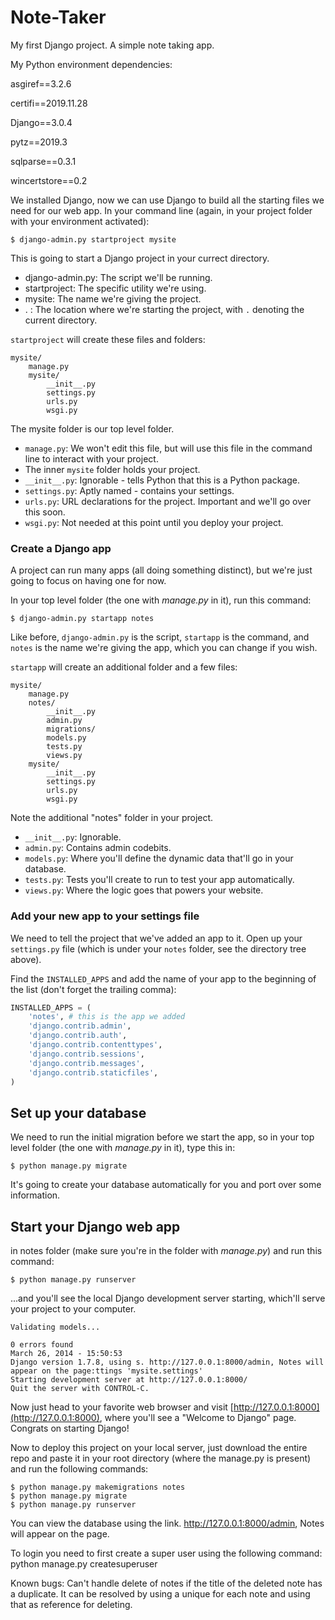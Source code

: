 # Note-Taker

My first Django project. A simple note taking app.

My Python environment dependencies:

asgiref==3.2.6

certifi==2019.11.28

Django==3.0.4

pytz==2019.3

sqlparse==0.3.1

wincertstore==0.2


We installed Django, now we can use Django to build all the starting files we
need for our web app. In your command line (again, in your project folder with
your environment activated):

```
$ django-admin.py startproject mysite
```

This is going to start a Django project in your currect directory.

* django-admin.py: The script we'll be running.
* startproject: The specific utility we're using.
* mysite: The name we're giving the project.
* . : The location where we're starting the project, with `.` denoting the
  current directory.

`startproject` will create these files and folders:

```
mysite/
    manage.py
    mysite/
        __init__.py
        settings.py
        urls.py
        wsgi.py
```

The mysite folder is our top level folder.

* `manage.py`: We won't edit this file, but will use this file in the command line
  to interact with your project. 
* The inner `mysite` folder holds your project.
* `__init__.py`: Ignorable - tells Python that this is a Python package.
* `settings.py`: Aptly named - contains your settings.
* `urls.py`: URL declarations for the project. Important and we'll go over this
  soon.
* `wsgi.py`: Not needed at this point until you deploy your project.

### Create a Django app

A project can run many apps (all doing something distinct), but we're just going
to focus on having one for now.

In your top level folder (the one with *manage.py* in it), run this command:

```
$ django-admin.py startapp notes
```

Like before, `django-admin.py` is the script, `startapp` is the command, and
`notes` is the name we're giving the app, which you can change if you wish.

`startapp` will create an additional folder and a few files:

```
mysite/
    manage.py
    notes/
        __init__.py
        admin.py
        migrations/
        models.py
        tests.py
        views.py
    mysite/
        __init__.py
        settings.py
        urls.py
        wsgi.py
```

Note the additional "notes" folder in your project.

* `__init__.py`: Ignorable.
* `admin.py`: Contains admin codebits.
* `models.py`: Where you'll define the dynamic data that'll go in your database.
* `tests.py`: Tests you'll create to run to test your app automatically.
* `views.py`: Where the logic goes that powers your website.


### Add your new app to your settings file

We need to tell the project that we've added an app to it.  Open up your
`settings.py` file (which is under your `notes` folder, see the directory
tree above).

Find the `INSTALLED_APPS` and add the name of your app to the beginning of the list
(don't forget the trailing comma):

``` python
INSTALLED_APPS = (
    'notes', # this is the app we added
    'django.contrib.admin',
    'django.contrib.auth',
    'django.contrib.contenttypes',
    'django.contrib.sessions',
    'django.contrib.messages',
    'django.contrib.staticfiles',
)
```

## Set up your database

We need to run the initial
migration before we start the app, so in your top level folder (the one with
*manage.py* in it), type this in:

```
$ python manage.py migrate
```

It's going to create your database automatically for you and port over some
information. 

## Start your Django web app
in notes folder (make sure you're in the folder with *manage.py*) and run
this command:

```
$ python manage.py runserver
```

...and you'll see the local Django development server starting, which'll serve
your project to your computer.

```
Validating models...

0 errors found
March 26, 2014 - 15:50:53
Django version 1.7.8, using s. http://127.0.0.1:8000/admin, Notes will appear on the page:ttings 'mysite.settings'
Starting development server at http://127.0.0.1:8000/
Quit the server with CONTROL-C.
```

Now just head to your favorite web browser and visit
[http://127.0.0.1:8000](http://127.0.0.1:8000), where you'll see a "Welcome to
Django" page. Congrats on starting Django!

Now to deploy this project on your local server, just download the entire repo and paste it in your root directory (where the manage.py is present) and run the following commands:

```
$ python manage.py makemigrations notes
$ python manage.py migrate
$ python manage.py runserver
```
You can view the database using the link. http://127.0.0.1:8000/admin, Notes will appear on the page.

To login you need to first create a super user using the following command:
python manage.py createsuperuser

Known bugs:
  Can't handle delete of notes if the title of the deleted note has a duplicate. It can be resolved by using a unique for each note and using that as reference for deleting.
